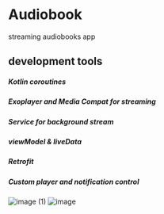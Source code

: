 # Audiobook
streaming audiobooks app

## development tools 
##### Kotlin coroutines 
##### Exoplayer and Media Compat for streaming
##### Service for background stream
##### viewModel & liveData
##### Retrofit
##### Custom player and notification control

![image (1)](https://user-images.githubusercontent.com/8893078/90325838-07a12d00-df81-11ea-80ef-04b4711f5fcc.png)
![image](https://user-images.githubusercontent.com/8893078/90325843-0ff96800-df81-11ea-9852-8dbd994bb3b2.png)

